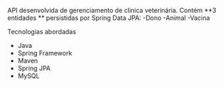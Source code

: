 API desenvolvida de gerenciamento de clinica veterinária.
Contém **3 entidades ** persistidas por Spring Data JPA:
-Dono
-Animal
-Vacina

Tecnologias abordadas
- Java
- Spring Framework
- Maven
- Spring JPA
- MySQL

